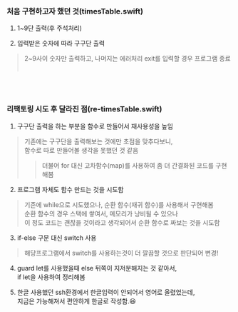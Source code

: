 ### 처음 구현하고자 했던 것(timesTable.swift)

1. 1~9단 출력(후 주석처리)

2. 입력받은 숫자에 따라 구구단 출력
> 2~9사이 숫자만 출력하고, 나머지는 에러처리 exit를 입력할 경우 프로그램 종료
  　<br>
   <br>
   <br>
   
### 리팩토링 시도 후 달라진 점(re-timesTable.swift)

1. 구구단 출력을 하는 부분을 함수로 만들어서 재사용성을 높임
> 기존에는 구구단을 출력해보는 것에만 초점을 맞추다보니,  
함수로 따로 만들어볼 생각을 못했던 것 같음
>> 더불어 for 대신 고차함수(map)를 사용하여 좀 더 간결화된 코드를 구현해봄 

2. 프로그램 자체도 함수 만드는 것을 시도함
> 기존에 while으로 시도했으나, 순환 함수(재귀 함수)를 사용해서 구현해봄  
순환 함수의 경우 스택에 쌓여서, 메모리가 낭비될 수 있으나  
이 정도 코드는 괜찮을 것이라고 생각되어서 순환 함수로 짜보는 것을 시도함

3. if-else 구문 대신 switch 사용
> 해당프로그램에서 switch를 사용하는것이 더 깔끔할 것으로 판단되어 변경!

4. guard let를 사용했을때 else 뒤쪽이 지저분해지는 것 같아서,  
if let을 사용하여 정리해봄

5. 한글
사용했던 ssh환경에서 한글입력이 안되어서 영어로 올렸었는데,  
지금은 가능해져서 편안하게 한글로 작성함.😆
